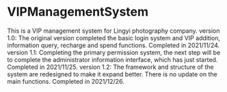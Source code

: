 # VIPManagementSystem
This is a VIP management system for Lingyi photography company.
version 1.0: The original version completed the basic login system and VIP addition, information query, recharge and spend functions. Completed in 2021/11/24.
version 1.1: Completing the primary permission system, the next step will be to complete the administrator information interface, which has just started. Completed in 2021/11/25.
version 1.2: The framework and structure of the system are redesigned to make it expand better. There is no update on the main functions. Completed in 2021/12/26.
